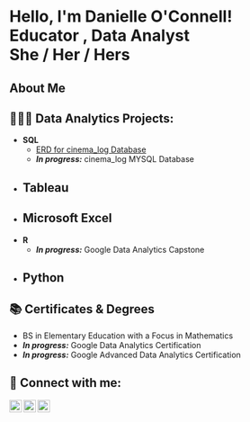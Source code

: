 <h1>Hello, I'm Danielle O'Connell! <br/><a >Educator </a>, <a >Data Analyst </a> <br/<a > She / Her / Hers</a>

<h2>About Me</h2>


<h2>👩🏻‍💻 Data Analytics Projects:</h2>

- <b>SQL</b>
  - [ERD for cinema_log Database](https://drawsql.app/teams/none-2722/diagrams/movies/embed)
  - ***In progress:*** cinema_log MYSQL Database 
- <b>Tableau</b>
  - 
- <b>Microsoft Excel</b>
  - 
- <b>R</b>
  - ***In progress:*** Google Data Analytics Capstone
- <b>Python</b>
  - 

<h2>📚 Certificates & Degrees </h2>

- BS in Elementary Education with a Focus in Mathematics 
- ***In progress:*** Google Data Analytics Certification 
- ***In progress:*** Google Advanced Data Analytics Certification

<h2> 🤳 Connect with me:</h2>

[<img align="left" alt="DanielleOConnell | Gmail" width="22px" src="https://mailmeteor.com/logos/assets/PNG/Gmail_Logo_256px.png" />][Gmail]
[<img align="left" alt="DanielleOConnell | LinkedIn" width="22px" src="https://cdn.jsdelivr.net/npm/simple-icons@v3/icons/linkedin.svg" />][linkedin]
[<img align="left" alt="DanielleOConnell | Kaggle" width="22px" src="https://cdn4.iconfinder.com/data/icons/logos-and-brands/512/189_Kaggle_logo_logos-1024.png" />][Kaggle]

[Gmail]: mailto:danielle.oconnell11@gmail.com
[linkedin]: https://www.linkedin.com/in/danielle-o-connell-9469b235a
[kaggle]: https://www.kaggle.com/danielleoconnell
